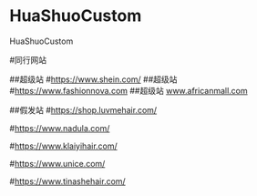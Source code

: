 # HuaShuoCustom
HuaShuoCustom

#同行网站

##超级站
#https://www.shein.com/
##超级站
#https://www.fashionnova.com
##超级站
www.africanmall.com


##假发站
#https://shop.luvmehair.com/

#https://www.nadula.com/

#https://www.klaiyihair.com/

#https://www.unice.com/

#https://www.tinashehair.com/
